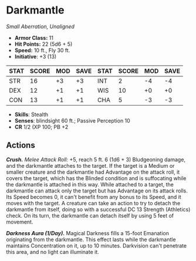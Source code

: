 # Darkmantle

*Small Aberration, Unaligned*

- **Armor Class:** 11
- **Hit Points:** 22 (5d6 + 5)
- **Speed:** 10 ft., Fly 30 ft.
- **Initiative**: +3 (13)

|STAT|SCORE|MOD|SAVE|STAT|SCORE|MOD|SAVE|
| --- | --- | --- | ---- |---| --- | --- | ---- |
| STR | 16 | +3 | +3 | INT | 2 | -4 | -4 |
| DEX | 12 | +1 | +1 | WIS | 10 | +0 | +0 |
| CON | 13 | +1 | +1 | CHA | 5 | -3 | -3 |

- **Skills**: Stealth
- **Senses**: blindsight 60 ft.; Passive Perception 10
- **CR** 1/2 (XP 100; PB +2

## Actions

***Crush.*** *Melee Attack Roll:* +5, reach 5 ft. 6 (1d6 + 3) Bludgeoning damage, and the darkmantle attaches to the target. If the target is a Medium or smaller creature and the darkmantle had Advantage on the attack roll, it covers the target, which has the Blinded condition and is suffocating while the darkmantle is attached in this way.
While attached to a target, the darkmantle can attack only the target but has Advantage on its attack rolls. Its Speed becomes 0, it can't benefit from any bonus to its Speed, and it moves with the target.
A creature can take an action to try to detach the darkmantle from itself, doing so with a successful DC 13 Strength (Athletics) check. On its turn, the darkmantle can detach itself by using 5 feet of movement.

***Darkness Aura (1/Day).*** Magical Darkness fills a 15-foot Emanation originating from the darkmantle. This effect lasts while the darkmantle maintains  Concentration on it, up to 10 minutes. Darkvision can't penetrate this area, and no light can illuminate it.

